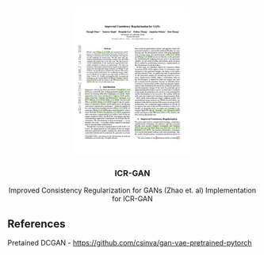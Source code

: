 <br />
<p align="center">
  <a href="https://arxiv.org/abs/2002.04724">
    <img src="ICR-GAN-thumbnail.jpg" height="300">
  </a>

  <h3 align="center">ICR-GAN</h3>

  <p align="center">
    Improved Consistency Regularization for GANs (Zhao et. al) Implementation for ICR-GAN
  </p>
</p>

## References 
Pretained DCGAN - https://github.com/csinva/gan-vae-pretrained-pytorch
